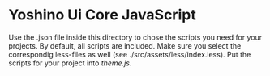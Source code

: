 # Yoshino Ui Core JavaScript

Use the .json file inside this directory to chose the scripts you need for your projects. By default, all scripts are included. Make sure you select the correspondig less-files as well (see ./src/assets/less/index.less). Put the scripts for your project into _theme.js_.